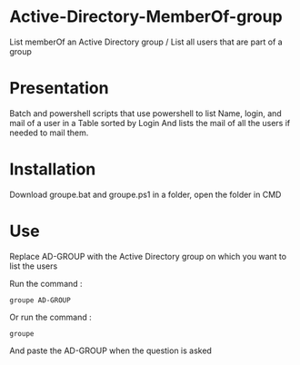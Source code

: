 # Active-Directory-MemberOf-group

List memberOf an Active Directory group / List all users that are part of a group

# Presentation

Batch and powershell scripts that use powershell to list Name, login, and mail of a user in a Table sorted by Login
And lists the mail of all the users if needed to mail them.

# Installation

Download groupe.bat and groupe.ps1 in a folder, open the folder in CMD

# Use

Replace AD-GROUP with the Active Directory group on which you want to list the users

Run the command :

``groupe AD-GROUP``

Or run the command :

``groupe``

And paste the AD-GROUP when the question is asked
